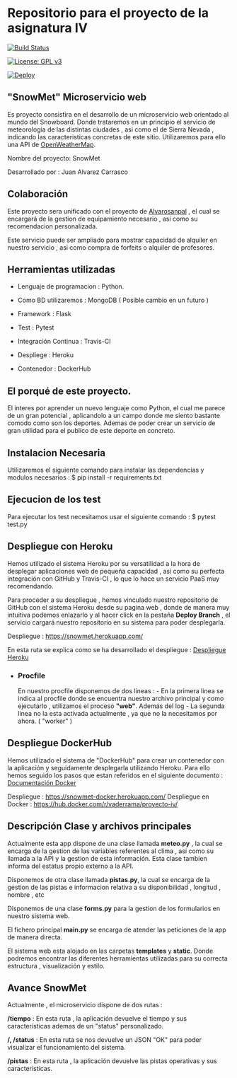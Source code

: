 # Repositorio para el proyecto de la asignatura IV   


[![Build Status](https://travis-ci.org/vaderrama/Proyecto-IV.svg?branch=master)](https://travis-ci.org/vaderrama/Proyecto-IV)

[![License: GPL v3](https://img.shields.io/badge/License-GPL%20v3-blue.svg)](https://www.gnu.org/licenses/gpl-3.0)

[![Deploy](https://www.herokucdn.com/deploy/button.svg)](https://snowmet.herokuapp.com/app)


## "SnowMet" Microservicio web 

Es proyecto consistira en el desarrollo de un microservicio web orientado al mundo del Snowboard. Donde trataremos en un principio el servicio de meteorologia de las distintas ciudades , asi como el de Sierra Nevada , indicando las caracteristicas concretas de este sitio. Utilizaremos para ello una API de [OpenWeatherMap](https://openweathermap.org/).

Nombre del proyecto: SnowMet

Desarrollado por : Juan Alvarez Carrasco

## Colaboración
Este proyecto sera unificado con el proyecto de [Alvarosanpal](https://github.com/Alvarosanpal/Proyecto_IV) , el cual se encargará de la gestion de equipamiento necesario , asi como su recomendacion personalizada.

Este servicio puede ser ampliado para mostrar capacidad de alquiler en nuestro servicio , asi como compra de forfeits o alquiler de profesores. 

    
## Herramientas utilizadas 

- Lenguaje de programacion : Python.

- Como BD utilizaremos : MongoDB ( Posible cambio en un futuro )

- Framework : Flask

- Test : Pytest

- Integración Continua : Travis-CI

- Despliege : Heroku

- Contenedor : DockerHub


## El porqué de este proyecto.

 El interes por aprender un nuevo lenguaje como Python, el cual me parece de un gran potencial ,  aplicandolo a un campo donde me siento bastante comodo como son los deportes. Ademas de poder crear un servicio de gran utilidad para el publico de este deporte en concreto. 



## Instalacion Necesaria 

Utilizaremos el siguiente comando para instalar las dependencias y modulos necesarios : $ pip install -r requirements.txt 

## Ejecucion de los test

Para ejecutar los test necesitamos usar el siguiente comando : $ pytest test.py

## Despliegue con Heroku

Hemos utilizado el sistema Heroku por su versatilidad a la hora de desplegar aplicaciones web de pequeña capacidad , así como su perfecta integración con GitHub y Travis-CI , lo que lo hace un servicio PaaS muy recomendando.

Para proceder a su despliegue , hemos vinculado nuestro repositorio de GitHub con el sistema Heroku desde su pagina web , donde de manera muy intuitiva podemos enlazarlo y al hacer click en la pestaña **Deploy Branch** , el servicio cargará nuestro repositorio en su sistema para poder desplegarla.

Despliegue : https://snowmet.herokuapp.com/ 

En esta ruta se explica como se ha desarrollado el despliegue : [Despliegue Heroku](https://github.com/vaderrama/Proyecto-IV/blob/master/doc/despliegueHeroku.md)

- ### Procfile

    En nuestro procfile disponemos de dos lineas :
        - En la primera linea se indica al procfile donde se encuentra nuestro archivo principal y como ejecutarlo , utilizamos el proceso **"web"**. Además del log
        - La segunda linea no la esta activada actualmente , ya que no la necesitamos por ahora.  ( "worker" )
        
    
## Despliegue DockerHub 

Hemos utilizado el sistema de "DockerHub" para crear un contenedor con la aplicación y seguidamente desplegarla utilizando Heroku.
Para ello hemos seguido los pasos que estan referidos en el siguiente documento : [Documentación Docker](https://github.com/vaderrama/Proyecto-IV/blob/master/doc/despliegueDocker.md)

Despliegue : https://snowmet-docker.herokuapp.com/
Despliegue en Docker : https://hub.docker.com/r/vaderrama/proyecto-iv/

## Descripción Clase y archivos principales

Actualmente esta app dispone de una clase llamada **meteo.py**  , la cual se encarga de la gestion de las variables referentes al clima , asi como su llamada a la API y la gestion de esta información. Esta clase tambien informa del estatus propio externo a la API.

Disponemos de otra clase llamada **pistas.py**, la cual se encarga de la gestion de las pistas e informacion relativa a su disponibilidad , longitud , nombre , etc

Disponemos de una clase **forms.py** para la gestion de los formularios en nuestro sistema web. 

El fichero principal **main.py** se encarga de atender las peticiones de la app de manera directa. 

El sistema web esta alojado en las carpetas **templates** y **static**. Donde podremos encontrar las diferentes herramientas utilizadas para su correcta estructura , visualización y estilo.


## Avance SnowMet

Actualmente , el microservicio dispone de dos rutas :

****/tiempo**** : En esta ruta , la aplicación devuelve el tiempo y sus características ademas de un "status" personalizado.

****/, /status**** : En esta ruta se nos devuelve un JSON "OK" para poder visualizar el funcionamiento del sistema. 

****/pistas**** : En esta ruta , la aplicación devuelve las pistas operativas y sus características.



